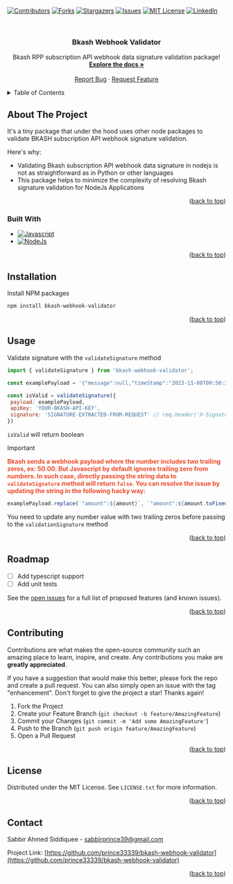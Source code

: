 <!-- Improved compatibility of back to top link: See: https://github.com/prince3339/bkash-webhook-validator/pull/73 -->
<a name="readme-top"></a>
<!--
*** Thanks for checking out the Best-README-Template. If you have a suggestion
*** that would make this better, please fork the repo and create a pull request
*** or simply open an issue with the tag "enhancement".
*** Don't forget to give the project a star!
*** Thanks again! Now go create something AMAZING! :D
-->



<!-- PROJECT SHIELDS -->
<!--
*** I'm using markdown "reference style" links for readability.
*** Reference links are enclosed in brackets [ ] instead of parentheses ( ).
*** See the bottom of this document for the declaration of the reference variables
*** for contributors-url, forks-url, etc. This is an optional, concise syntax you may use.
*** https://www.markdownguide.org/basic-syntax/#reference-style-links
-->
[![Contributors][contributors-shield]][contributors-url]
[![Forks][forks-shield]][forks-url]
[![Stargazers][stars-shield]][stars-url]
[![Issues][issues-shield]][issues-url]
[![MIT License][license-shield]][license-url]
[![LinkedIn][linkedin-shield]][linkedin-url]



<!-- PROJECT LOGO -->
<br />
<div align="center">
  <h3 align="center">Bkash Webhook Validator</h3>

  <p align="center">
    Bkash RPP subscription API webhook data signature validation package!
    <br />
    <a href="https://github.com/prince3339/bkash-webhook-validator"><strong>Explore the docs »</strong></a>
    <br />
    <br />
    <a href="https://github.com/prince3339/bkash-webhook-validator/issues">Report Bug</a>
    ·
    <a href="https://github.com/prince3339/bkash-webhook-validator/issues">Request Feature</a>
  </p>
</div>



<!-- TABLE OF CONTENTS -->
<details>
  <summary>Table of Contents</summary>
  <ol>
    <li>
      <a href="#about-the-project">About The Project</a>
      <ul>
        <li><a href="#built-with">Built With</a></li>
      </ul>
    </li>
    <li>
      <a href="#Installation">Installation</a>
    </li>
    <li><a href="#usage">Usage</a></li>
    <li><a href="#roadmap">Roadmap</a></li>
    <li><a href="#contributing">Contributing</a></li>
    <li><a href="#license">License</a></li>
    <li><a href="#contact">Contact</a></li>
  </ol>
</details>



<!-- ABOUT THE PROJECT -->
## About The Project

It's a tiny package that under the hood uses other node packages to validate BKASH subscription API webhook signature validation.

Here's why:
* Validating Bkash subscription API webhook data signature in nodejs is not as straightforward as in Python or other languages
* This package helps to minimize the complexity of resolving Bkash signature validation for NodeJs Applications

<p align="right">(<a href="#readme-top">back to top</a>)</p>



### Built With

* [![Javascript][Javascript]][Javascript-url]
* [![NodeJs][NodeJs]][NodeJs-url]

<p align="right">(<a href="#readme-top">back to top</a>)</p>



<!-- GETTING STARTED -->
## Installation

Install NPM packages
   ```sh
   npm install bkash-webhook-validator
   ```

<p align="right">(<a href="#readme-top">back to top</a>)</p>



<!-- USAGE EXAMPLES -->
## Usage

Validate signature with the `validateSignature` method
   ```js
   import { validateSignature } from 'bkash-webhook-validator';

   const examplePayload = '{"message":null,"timeStamp":"2023-11-08T09:50:30.137987Z","subscriptionRequestId":"abc-request-123","subscriptionId":13757,"subscriptionStatus":"SUCCEEDED","nextPaymentDate":"2023-11-09","amount":5,"trxId":"AK840FVMME","payer":"01725010001","frequency":"DAILY","trxDate":"2023-11-08T09:50:29"}'

   const isValid = validateSignature({
    payload: examplePayload,
    apiKey: 'YOUR-BKASH-API-KEY',
    signature: 'SIGNATURE-EXTRACTED-FROM-REQUEST' // req.header('X-Signature')
   })

   ```
`isValid` will return boolean

> [!IMPORTANT]
<strong style="color:#EE4B2B">Bkash sends a webhook payload where the number includes two trailing zeros, ex: 50.00. But Javascript by default ignores trailing zero from numbers. In such case, directly passing the string data to `validateSignature` method will return `false`. You can resolve the issue by updating the string in the following hacky way:</strong>

```js
examplePayload.replace(`"amount":${amount}`, `"amount":${amount.toFixed(2)}`)
```
You need to update any number value with two trailing zeros before passing to the `validationSignature` method

<p align="right">(<a href="#readme-top">back to top</a>)</p>



<!-- ROADMAP -->
## Roadmap

- [ ] Add typescript support
- [ ] Add unit tests

See the [open issues](https://github.com/prince3339/bkash-webhook-validator/issues) for a full list of proposed features (and known issues).

<p align="right">(<a href="#readme-top">back to top</a>)</p>



<!-- CONTRIBUTING -->
## Contributing

Contributions are what makes the open-source community such an amazing place to learn, inspire, and create. Any contributions you make are **greatly appreciated**.

If you have a suggestion that would make this better, please fork the repo and create a pull request. You can also simply open an issue with the tag "enhancement".
Don't forget to give the project a star! Thanks again!

1. Fork the Project
2. Create your Feature Branch (`git checkout -b feature/AmazingFeature`)
3. Commit your Changes (`git commit -m 'Add some AmazingFeature'`)
4. Push to the Branch (`git push origin feature/AmazingFeature`)
5. Open a Pull Request

<p align="right">(<a href="#readme-top">back to top</a>)</p>



<!-- LICENSE -->
## License

Distributed under the MIT License. See `LICENSE.txt` for more information.

<p align="right">(<a href="#readme-top">back to top</a>)</p>



<!-- CONTACT -->
## Contact

Sabbir Ahmed Siddiquee - sabbirprince39@gmail.com

Project Link: [https://github.com/prince33339/bkash-webhook-validator](https://github.com/prince33339/bkash-webhook-validator)

<p align="right">(<a href="#readme-top">back to top</a>)</p>


<!-- MARKDOWN LINKS & IMAGES -->
<!-- https://www.markdownguide.org/basic-syntax/#reference-style-links -->
[contributors-shield]: https://img.shields.io/github/contributors/prince3339/bkash-webhook-validator.svg?style=for-the-badge
[contributors-url]: https://github.com/prince3339/bkash-webhook-validator/graphs/contributors
[forks-shield]: https://img.shields.io/github/forks/prince3339/bkash-webhook-validator.svg?style=for-the-badge
[forks-url]: https://github.com/prince3339/bkash-webhook-validator/network/members
[stars-shield]: https://img.shields.io/github/stars/prince3339/bkash-webhook-validator.svg?style=for-the-badge
[stars-url]: https://github.com/prince3339/bkash-webhook-validator/stargazers
[issues-shield]: https://img.shields.io/github/issues/prince3339/bkash-webhook-validator.svg?style=for-the-badge
[issues-url]: https://github.com/prince3339/bkash-webhook-validator/issues
[license-shield]: https://img.shields.io/github/license/prince3339/bkash-webhook-validator.svg?style=for-the-badge
[license-url]: https://github.com/prince3339/bkash-webhook-validator/blob/master/LICENSE.txt
[linkedin-shield]: https://img.shields.io/badge/-LinkedIn-black.svg?style=for-the-badge&logo=linkedin&colorB=555
[linkedin-url]: https://linkedin.com/in/prince3339
[product-screenshot]: images/screenshot.png
[Javascript]: https://img.shields.io/badge/Javascript-000000?style=for-the-badge&logo=Javascript&logoColor=yellow
[Javascript-url]: https://www.javascript.com/
[NodeJs]: https://img.shields.io/badge/nodejs-20232A?style=for-the-badge&logo=nodedotjs&logoColor=4FC08D
[NodeJs-url]: https://nodejs.org/
[Parcel]: https://img.shields.io/badge/Parcel-35495E?style=for-the-badge&logo=parceldotcom&logoColor=4FC08D
